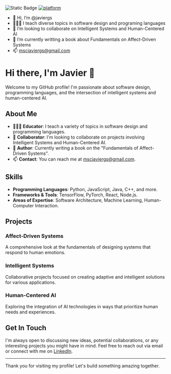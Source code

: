 ![Static Badge](https://img.shields.io/badge/author-javiergs-orange)
[![platform](https://img.shields.io/twitter/follow/mscjaviergs?style=flat-square)](https://x.com/intent/follow?screen_name=mscjaviergs)


- 👋 Hi, I’m @javiergs
- 👨🏻‍🏫 I teach diverse topics in software design and programing languages
- 👀 I’m looking to collaborate on Intelligent Systems and Human-Centered AI
- 🌱 I’m currently writting a book about Fundamentals on Affect-Driven Systems
- 📫 mscjaviergs@gmail.com

<!---
javiergs/javiergs is a ✨ special ✨ repository because its `README.md` (this file) appears on your GitHub profile.
You can click the Preview link to take a look at your changes.
--->

# Hi there, I'm Javier 👋

Welcome to my GitHub profile! I'm passionate about software design, programming languages, and the intersection of intelligent systems and human-centered AI.

## About Me

- 👨🏻‍🏫 **Educator**: I teach a variety of topics in software design and programming languages.
- 👀 **Collaborator**: I'm looking to collaborate on projects involving Intelligent Systems and Human-Centered AI.
- 🌱 **Author**: Currently writing a book on the "Fundamentals of Affect-Driven Systems".
- 📫 **Contact**: You can reach me at mscjaviergs@gmail.com.

## Skills

- **Programming Languages**: Python, JavaScript, Java, C++, and more.
- **Frameworks & Tools**: TensorFlow, PyTorch, React, Node.js.
- **Areas of Expertise**: Software Architecture, Machine Learning, Human-Computer Interaction.

## Projects

### Affect-Driven Systems
A comprehensive look at the fundamentals of designing systems that respond to human emotions.

### Intelligent Systems
Collaborative projects focused on creating adaptive and intelligent solutions for various applications.

### Human-Centered AI
Exploring the integration of AI technologies in ways that prioritize human needs and experiences.

## Get In Touch

I'm always open to discussing new ideas, potential collaborations, or any interesting projects you might have in mind. Feel free to reach out via email or connect with me on [LinkedIn](https://www.linkedin.com).

---

Thank you for visiting my profile! Let's build something amazing together.
